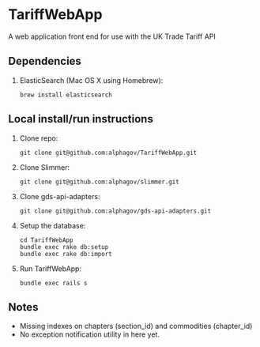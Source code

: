 # TariffWebApp

A web application front end for use with the UK Trade Tariff API

## Dependencies

1. ElasticSearch (Mac OS X using Homebrew):

    ```
    brew install elasticsearch
    ```

## Local install/run instructions

1. Clone repo:

    ```
    git clone git@github.com:alphagov/TariffWebApp.git
    ```

2. Clone Slimmer:

    ```
    git clone git@github.com:alphagov/slimmer.git
    ```

3. Clone gds-api-adapters:

    ```
    git clone git@github.com:alphagov/gds-api-adapters.git
    ```

4. Setup the database:

    ```
    cd TariffWebApp
    bundle exec rake db:setup
    bundle exec rake db:import
    ``` 

4. Run TariffWebApp:

    ```
    bundle exec rails s
    ```

## Notes

* Missing indexes on chapters (section_id) and commodities (chapter_id)
* No exception notification utility in here yet.
